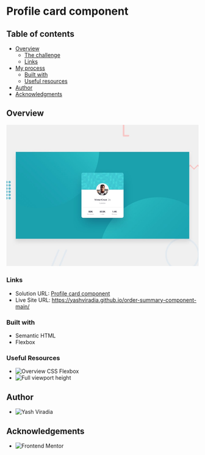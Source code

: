 # Profile card component

## Table of contents

- [Overview](#overview)
  - [The challenge](#the-challenge)
  - [Links](#links)
- [My process](#my-process)
  - [Built with](#built-with)
  - [Useful resources](#useful-resources)
- [Author](#author)
- [Acknowledgments](#acknowledgments)

## Overview

![Design preview for the Profile card component coding challenge](./design/desktop-preview.jpg)

### Links

- Solution URL: [Profile card component](https://www.frontendmentor.io/solutions/summary-card-component-BJl9NhxV9)
- Live Site URL: https://yashviradia.github.io/order-summary-component-main/

### Built with

- Semantic HTML
- Flexbox

### Useful Resources

- ![Overview CSS Flexbox](https://css-tricks.com/snippets/css/a-guide-to-flexbox/)
- ![Full viewport height](https://dev.to/fenok/stretching-body-to-full-viewport-height-the-missing-way-2ghd)

## Author

- ![Yash Viradia](https://github.com/yashviradia)

## Acknowledgements

- ![Frontend Mentor](https://www.frontendmentor.io/)
